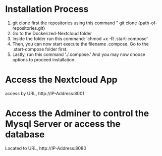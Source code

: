 # Installation Process

1. git clone first the repositories using this command " git clone {path-of-repositories.git}
2. Go to the Dockerized-Nextcloud folder
3. Inside the folder run this command: 'chmod +x -R .start-compose'
4. Then, you can now start execute the filename .compose. Go to the .start-compose folder first.
5. Lastly, run this command './.compose.' And you may now choose options to proceed installation.

# Access the Nextcloud App
access by URL, http://IP-Address:8001

# Access the Adminer to control the Mysql Server or access the database
Located to URL, http://IP-Address:8080
